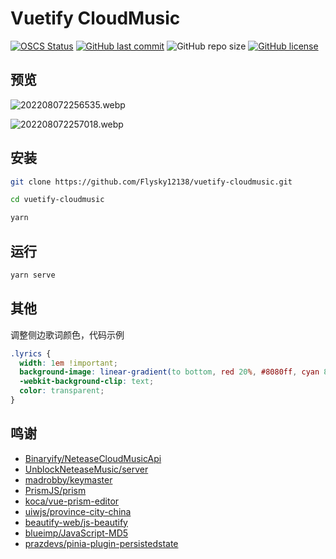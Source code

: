 # Vuetify CloudMusic

[![OSCS Status](https://www.oscs1024.com/platform/badge/Flysky12138/vuetify-cloudmusic.svg?size=small)](https://www.murphysec.com/dr/owvCqXgmI2aJ7qkwsD)
[![GitHub last commit](https://img.shields.io/github/last-commit/Flysky12138/vuetify-cloudmusic)](https://github.com/Flysky12138/vuetify-cloudmusic/commits/master)
![GitHub repo size](https://img.shields.io/github/repo-size/Flysky12138/vuetify-cloudmusic)
[![GitHub license](https://img.shields.io/github/license/Flysky12138/vuetify-cloudmusic)](https://github.com/Flysky12138/vuetify-cloudmusic/blob/master/LICENSE)

## 预览

![202208072256535.webp](https://cdn.jsdelivr.net/gh/Flysky12138/warehouse/PicGo/202208072256535.webp)

![202208072257018.webp](https://cdn.jsdelivr.net/gh/Flysky12138/warehouse/PicGo/202208072257018.webp)

## 安装

```bash
git clone https://github.com/Flysky12138/vuetify-cloudmusic.git

cd vuetify-cloudmusic

yarn
```

## 运行

```bash
yarn serve
```

## 其他

调整侧边歌词颜色，代码示例

```css
.lyrics {
  width: 1em !important;
  background-image: linear-gradient(to bottom, red 20%, #8080ff, cyan 80%);
  -webkit-background-clip: text;
  color: transparent;
}
```

## 鸣谢

- [Binaryify/NeteaseCloudMusicApi](https://github.com/Binaryify/NeteaseCloudMusicApi)
- [UnblockNeteaseMusic/server](https://github.com/UnblockNeteaseMusic/server)
- [madrobby/keymaster](https://github.com/madrobby/keymaster)
- [PrismJS/prism](https://github.com/PrismJS/prism)
- [koca/vue-prism-editor](https://github.com/koca/vue-prism-editor)
- [uiwjs/province-city-china](https://github.com/uiwjs/province-city-china)
- [beautify-web/js-beautify](https://github.com/beautify-web/js-beautify)
- [blueimp/JavaScript-MD5](https://github.com/blueimp/JavaScript-MD5)
- [prazdevs/pinia-plugin-persistedstate](https://github.com/prazdevs/pinia-plugin-persistedstate)
